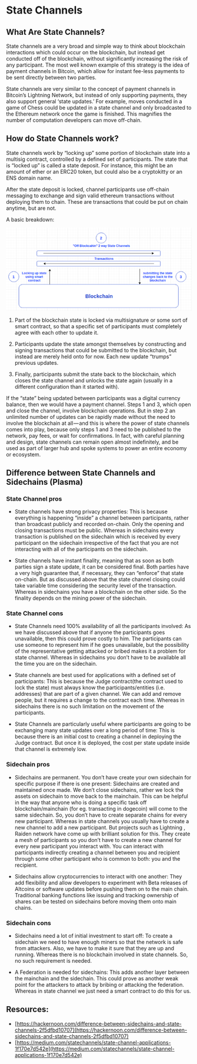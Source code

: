 # State Channels

## What Are State Channels?

State channels are a very broad and simple way to think about blockchain interactions which could occur on the blockchain, but instead get conducted off of the blockchain, without significantly increasing the risk of any participant. The most well known example of this strategy is the idea of payment channels in Bitcoin, which allow for instant fee-less payments to be sent directly between two parties. 

State channels are very similar to the concept of payment channels in Bitcoin’s Lightning Network, but instead of only supporting payments, they also support general ‘state updates.’ For example, moves conducted in a game of Chess could be updated in a state channel and only broadcasted to the Ethereum network once the game is finished. This magnifies the number of computation developers can move off-chain.

## How do State Channels work?

State channels work by “locking up” some portion of blockchain state into a multisig contract, controlled by a defined set of participants. The state that is “locked up” is called a state deposit. For instance, this might be an amount of ether or an ERC20 token, but could also be a cryptokitty or an ENS domain name.

After the state deposit is locked, channel participants use off-chain messaging to exchange and sign valid ethereum transactions without deploying them to chain. These are transactions that could be put on chain anytime, but are not.

A basic breakdown:

![](../../.gitbook/assets/state-channels.png)

1. Part of the blockchain state is locked via multisignature or some sort of smart contract, so that a specific set of participants must completely agree with each other to update it.

2. Participants update the state amongst themselves by constructing and signing transactions that could be submitted to the blockchain, but instead are merely held onto for now. Each new update “trumps” previous updates.

3. Finally, participants submit the state back to the blockchain, which closes the state channel and unlocks the state again (usually in a different configuration than it started with).

If the “state” being updated between participants was a digital currency balance, then we would have a payment channel. Steps 1 and 3, which open and close the channel, involve blockchain operations. But in step 2 an unlimited number of updates can be rapidly made without the need to involve the blockchain at all — and this is where the power of state channels comes into play, because only steps 1 and 3 need to be published to the network, pay fees, or wait for confirmations. In fact, with careful planning and design, state channels can remain open almost indefinitely, and be used as part of larger hub and spoke systems to power an entire economy or ecosystem.

## Difference between State Channels and Sidechains (Plasma)

### State Channel pros
* State channels have strong privacy properties: This is because everything is happening “inside” a channel between participants, rather than broadcast publicly and recorded on-chain. Only the opening and closing transactions must be public. Whereas in sidechains every transaction is published on the sidechain which is received by every participant on the sidechain irrespective of the fact that you are not interacting with all of the participants on the sidechain.

* State channels have instant finality, meaning that as soon as both parties sign a state update, it can be considered final. Both parties have a very high guarantee that, if necessary, they can “enforce” that state on-chain. But as discussed above that the state channel closing could take variable time considering the security level of the transaction. Whereas in sidechains you have a blockchain on the other side. So the finality depends on the mining power of the sidechain.

### State Channel cons

* State Channels need 100% availability of all the participants involved: As we have discussed above that if anyone the participants goes unavailable, then this could prove costly to him. The participants can use someone to represent him if he goes unavailable, but the possibility of the representative getting attacked or bribed makes it a problem for state channel. Whereas in sidechains you don’t have to be available all the time you are on the sidechain.

* State channels are best used for applications with a defined set of participants: This is because the Judge contract(the contract used to lock the state) must always know the participants/entities (i.e. addresses) that are part of a given channel. We can add and remove people, but it requires a change to the contract each time. Whereas in sidechains there is no such limitation on the movement of the participants.

* State Channels are particularly useful where participants are going to be exchanging many state updates over a long period of time: This is because there is an initial cost to creating a channel in deploying the Judge contract. But once it is deployed, the cost per state update inside that channel is extremely low.

### Sidechain pros

* Sidechains are permanent. You don’t have create your own sidechain for specific purpose if there is one present: Sidechains are created and maintained once made. We don’t close sidechains, rather we lock the assets on sidechain to move back to the mainchain. This can be helpful in the way that anyone who is doing a specific task off blockchain/mainchain (for eg. transacting in dogecoin) will come to the same sidechain. So, you don’t have to create separate chains for every new participant. Whereas in state channels you usually have to create a new channel to add a new participant. But projects such as Lightning , Raiden network have come up with brilliant solution for this. They create a mesh of participants so you don’t have to create a new channel for every new participant you interact with. You can interact with participants indirectly creating a channel between you and recipient through some other participant who is common to both: you and the recipient.

* Sidechains allow cryptocurrencies to interact with one another: They add flexibility and allow developers to experiment with Beta releases of Altcoins or software updates before pushing them on to the main chain. Traditional banking functions like issuing and tracking ownership of shares can be tested on sidechains before moving them onto main chains.

### Sidechain cons

* Sidechains need a lot of initial investment to start off: To create a sidechain we need to have enough miners so that the network is safe from attackers. Also, we have to make it sure that they are up and running. Whereas there is no blockchain involved in state channels. So, no such requirement is needed.

* A Federation is needed for sidechains: This adds another layer between the mainchain and the sidechain. This could prove as another weak point for the attackers to attack by bribing or attacking the federation. Whereas in state channel we just need a smart contract to do this for us.

## Resources:
* [https://hackernoon.com/difference-between-sidechains-and-state-channels-2f5dfbd10707](https://hackernoon.com/difference-between-sidechains-and-state-channels-2f5dfbd10707)
* [https://medium.com/statechannels/state-channel-applications-1f170e7d542e](https://medium.com/statechannels/state-channel-applications-1f170e7d542e)
